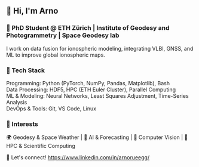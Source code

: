 ## 👋 Hi, I'm Arno
### 🚀 PhD Student @ ETH Zürich | Institute of Geodesy and Photogrammetry | Space Geodesy lab 
I work on data fusion for ionospheric modeling, integrating VLBI, GNSS, and ML to improve global ionospheric maps.

### 🔧 Tech Stack
Programming: Python (PyTorch, NumPy, Pandas, Matplotlib), Bash <br>
Data Processing: HDF5, HPC (ETH Euler Cluster), Parallel Computing <br>
ML & Modeling: Neural Networks, Least Squares Adjustment, Time-Series Analysis <br>
DevOps & Tools: Git, VS Code, Linux <br>

### 📌 Interests
🌍 Geodesy & Space Weather | 🤖 AI & Forecasting | 📸 Computer Vision | 🚀 HPC & Scientific Computing

🔗 Let's connect! https://www.linkedin.com/in/arnorueegg/

